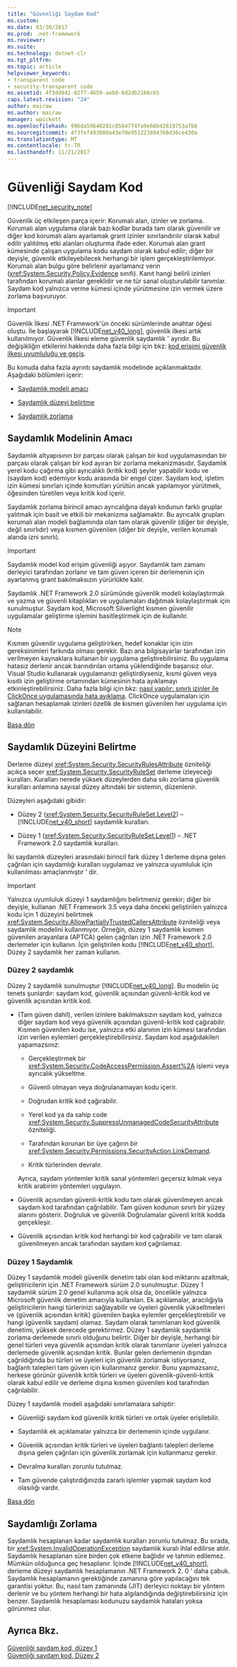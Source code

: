 ```yaml
---
title: "Güvenliği Saydam Kod"
ms.custom: 
ms.date: 03/30/2017
ms.prod: .net-framework
ms.reviewer: 
ms.suite: 
ms.technology: dotnet-clr
ms.tgt_pltfrm: 
ms.topic: article
helpviewer_keywords:
- transparent code
- security-transparent code
ms.assetid: 4f3dd841-82f7-4659-aab0-6d2db2166c65
caps.latest.revision: "24"
author: mairaw
ms.author: mairaw
manager: wpickett
ms.openlocfilehash: 996da59640281c8584774fa9e66b42619753afb6
ms.sourcegitcommit: 4f3fef493080a43e70e951223894768d36ce430a
ms.translationtype: MT
ms.contentlocale: tr-TR
ms.lasthandoff: 11/21/2017
---
```

# <a name="security-transparent-code"></a>Güvenliği Saydam Kod
<a name="top"></a>
[!INCLUDE[net_security_note](../../../includes/net-security-note-md.md)]  
  
 Güvenlik üç etkileşen parça içerir: Korumalı alan, izinler ve zorlama. Korumalı alan uygulama olarak bazı kodlar burada tam olarak güvenilir ve diğer kod korumalı alanı ayarlamak grant izinler sınırlandırılır olarak kabul edilir yalıtılmış etki alanları oluşturma ifade eder. Korumalı alan grant kümesinde çalışan uygulama kodu saydam olarak kabul edilir; diğer bir deyişle, güvenlik etkileyebilecek herhangi bir işlem gerçekleştirilemiyor. Korumalı alan bulgu göre belirlenir ayarlamanız verin (<xref:System.Security.Policy.Evidence> sınıfı). Kanıt hangi belirli izinleri tarafından korumalı alanlar gereklidir ve ne tür sanal oluşturulabilir tanımlar. Saydam kod yalnızca verme kümesi içinde yürütmesine izin vermek üzere zorlama başvuruyor.  
  
> [!IMPORTANT]
>  Güvenlik İlkesi .NET Framework'ün önceki sürümlerinde anahtar öğesi oluştu. İle başlayarak [!INCLUDE[net_v40_long](../../../includes/net-v40-long-md.md)], güvenlik ilkesi artık kullanılmıyor. Güvenlik İlkesi eleme güvenlik saydamlık ' ayrıdır. Bu değişikliğin etkilerini hakkında daha fazla bilgi için bkz: [kod erişimi güvenlik ilkesi uyumluluğu ve geçiş](../../../docs/framework/misc/code-access-security-policy-compatibility-and-migration.md).  
  
 Bu konuda daha fazla ayrıntı saydamlık modelinde açıklanmaktadır. Aşağıdaki bölümleri içerir:  
  
-   [Saydamlık modeli amacı](#purpose)  
  
-   [Saydamlık düzeyi belirtme](#level)  
  
-   [Saydamlık zorlama](#enforcement)  
  
<a name="purpose"></a>   
## <a name="purpose-of-the-transparency-model"></a>Saydamlık Modelinin Amacı  
 Saydamlık altyapısının bir parçası olarak çalışan bir kod uygulamasından bir parçası olarak çalışan bir kod ayıran bir zorlama mekanizmasıdır. Saydamlık yerel kodu çağırma gibi ayrıcalıklı (kritik kod) şeyler yapabilir kodu ve (saydam kod) edemiyor kodu arasında bir engel çizer. Saydam kod, işletim izin kümesi sınırları içinde komutları yürütün ancak yapılamıyor yürütmek, öğesinden türetilen veya kritik kod içerir.  
  
 Saydamlık zorlama birincil amacı ayrıcalığına dayalı kodunun farklı gruplar yalıtmak için basit ve etkili bir mekanizma sağlamaktır. Bu ayrıcalık grupları korumalı alan modeli bağlamında olan tam olarak güvenilir (diğer bir deyişle, değil sınırlıdır) veya kısmen güvenilen (diğer bir deyişle, verilen korumalı alanda izni sınırlı).  
  
> [!IMPORTANT]
>  Saydamlık model kod erişim güvenliği aşıyor. Saydamlık tam zamanı derleyici tarafından zorlanır ve tam güven içeren bir derlemenin için ayarlanmış grant bakılmaksızın yürürlükte kalır.  
  
 Saydamlık .NET Framework 2.0 sürümünde güvenlik modeli kolaylaştırmak ve yazma ve güvenli kitaplıkları ve uygulamaları dağıtmak kolaylaştırmak için sunulmuştur. Saydam kod, Microsoft Silverlight kısmen güvenilir uygulamalar geliştirme işlemini basitleştirmek için de kullanılır.  
  
> [!NOTE]
>  Kısmen güvenilir uygulama geliştirirken, hedef konaklar için izin gereksinimleri farkında olması gerekir. Bazı ana bilgisayarlar tarafından izin verilmeyen kaynaklara kullanan bir uygulama geliştirebilirsiniz. Bu uygulama hatasız derlenir ancak barındırılan ortama yüklendiğinde başarısız olur. Visual Studio kullanarak uygulamanızı geliştirdiyseniz, kısmi güven veya kısıtlı izin geliştirme ortamından kümesinin hata ayıklamayı etkinleştirebilirsiniz. Daha fazla bilgi için bkz: [nasıl yapılır: sınırlı izinler ile ClickOnce uygulamasında hata ayıklama](/visualstudio/deployment/how-to-debug-a-clickonce-application-with-restricted-permissions). ClickOnce uygulamaları için sağlanan hesaplamak izinleri özellik de kısmen güvenilen her uygulama için kullanılabilir.  
  
 [Başa dön](#top)  
  
<a name="level"></a>   
## <a name="specifying-the-transparency-level"></a>Saydamlık Düzeyini Belirtme  
 Derleme düzeyi <xref:System.Security.SecurityRulesAttribute> özniteliği açıkça seçer <xref:System.Security.SecurityRuleSet> derleme izleyeceği kuralları. Kuralları nerede yüksek düzeylerden daha sıkı zorlama güvenlik kuralları anlamına sayısal düzey altındaki bir sistemin, düzenlenir.  
  
 Düzeyleri aşağıdaki gibidir:  
  
-   Düzey 2 (<xref:System.Security.SecurityRuleSet.Level2>) – [!INCLUDE[net_v40_short](../../../includes/net-v40-short-md.md)] saydamlık kuralları.  
  
-   Düzey 1 (<xref:System.Security.SecurityRuleSet.Level1>) – .NET Framework 2.0 saydamlık kuralları.  
  
 İki saydamlık düzeyleri arasındaki birincil fark düzey 1 derleme dışına gelen çağrıları için saydamlığı kuralları uygulamaz ve yalnızca uyumluluk için kullanılması amaçlanmıştır ' dir.  
  
> [!IMPORTANT]
>  Yalnızca uyumluluk düzeyi 1 saydamlığını belirtmeniz gerekir; diğer bir deyişle, kullanan .NET Framework 3.5 veya daha önceki geliştirilen yalnızca kodu için 1 düzeyini belirtmek <xref:System.Security.AllowPartiallyTrustedCallersAttribute> özniteliği veya saydamlık modelini kullanmıyor. Örneğin, düzey 1 saydamlık kısmen güvenilen arayanlara (APTCA) gelen çağrıları izin .NET Framework 2.0 derlemeler için kullanın. İçin geliştirilen kodu [!INCLUDE[net_v40_short](../../../includes/net-v40-short-md.md)], Düzey 2 saydamlık her zaman kullanın.  
  
### <a name="level-2-transparency"></a>Düzey 2 saydamlık  
 Düzey 2 saydamlık sunulmuştur [!INCLUDE[net_v40_long](../../../includes/net-v40-long-md.md)]. Bu modelin üç tenets şunlardır: saydam kod, güvenlik açısından güvenli-kritik kod ve güvenlik açısından kritik kod.  
  
-   (Tam güven dahil), verilen izinlere bakılmaksızın saydam kod, yalnızca diğer saydam kod veya güvenlik açısından güvenli-kritik kod çağırabilir. Kısmen güvenilen kodu ise, yalnızca etki alanının izin kümesi tarafından izin verilen eylemleri gerçekleştirebilirsiniz. Saydam kod aşağıdakileri yapamazsınız:  
  
    -   Gerçekleştirmek bir <xref:System.Security.CodeAccessPermission.Assert%2A> işlemi veya ayrıcalık yükseltme.  
  
    -   Güvenli olmayan veya doğrulanamayan kodu içerir.  
  
    -   Doğrudan kritik kod çağırabilir.  
  
    -   Yerel kod ya da sahip code <xref:System.Security.SuppressUnmanagedCodeSecurityAttribute> özniteliği.  
  
    -   Tarafından korunan bir üye çağırın bir <xref:System.Security.Permissions.SecurityAction.LinkDemand>.  
  
    -   Kritik türlerinden devralır.  
  
     Ayrıca, saydam yöntemler kritik sanal yöntemleri geçersiz kılmak veya kritik arabirim yöntemleri uygulayın.  
  
-   Güvenlik açısından güvenli-kritik kodu tam olarak güvenilmeyen ancak saydam kod tarafından çağrılabilir. Tam güven kodunun sınırlı bir yüzey alanını gösterir. Doğruluk ve güvenlik Doğrulamalar güvenli kritik kodda gerçekleşir.  
  
-   Güvenlik açısından kritik kod herhangi bir kod çağırabilir ve tam olarak güvenilmeyen ancak tarafından saydam kod çağrılamaz.  
  
### <a name="level-1-transparency"></a>Düzey 1 Saydamlık  
 Düzey 1 saydamlık modeli güvenlik denetim tabi olan kod miktarını azaltmak, geliştiricilerin için .NET Framework sürüm 2.0 sunulmuştur. Düzey 1 saydamlık sürüm 2.0 genel kullanıma açık olsa da, öncelikle yalnızca Microsoft güvenlik denetim amacıyla kullanılan. Ek açıklamalar, aracılığıyla geliştiricilerin hangi türlerinizi sağlayabilir ve üyeleri güvenlik yükseltmeleri ve (güvenlik açısından kritik) güvenilen başka eylemler gerçekleştirebilir ve hangi (güvenlik saydam) olamaz. Saydam olarak tanımlanan kod güvenlik denetimi, yüksek derecede gerektirmez. Düzey 1 saydamlık saydamlık zorlama derlemede sınırlı olduğunu belirtir. Diğer bir deyişle, herhangi bir genel türleri veya güvenlik açısından kritik olarak tanımlanır üyeleri yalnızca derlemede güvenlik açısından kritik. Bunlar gelen derlemenin dışından çağrıldığında bu türleri ve üyeleri için güvenlik zorlamak istiyorsanız, bağlantı talepleri tam güven için kullanmanız gerekir. Bunu yapmazsanız, herkese görünür güvenlik kritik türleri ve üyeleri güvenlik-güvenli-kritik olarak kabul edilir ve derleme dışına kısmen güvenilen kod tarafından çağrılabilir.  
  
 Düzey 1 saydamlık modeli aşağıdaki sınırlamalara sahiptir:  
  
-   Güvenliği saydam kod güvenlik kritik türleri ve ortak üyeler erişilebilir.  
  
-   Saydamlık ek açıklamalar yalnızca bir derlemenin içinde uygulanır.  
  
-   Güvenlik açısından kritik türleri ve üyeleri bağlantı talepleri derleme dışına gelen çağrıları için güvenlik zorlamak için kullanmanız gerekir.  
  
-   Devralma kuralları zorunlu tutulmaz.  
  
-   Tam güvende çalıştırdığınızda zararlı işlemler yapmak saydam kod olasılığı vardır.  
  
 [Başa dön](#top)  
  
<a name="enforcement"></a>   
## <a name="transparency-enforcement"></a>Saydamlığı Zorlama  
 Saydamlık hesaplanan kadar saydamlık kuralları zorunlu tutulmaz. Bu sırada, bir <xref:System.InvalidOperationException> saydamlık kuralı ihlal edilirse atılır. Saydamlık hesaplanan süre birden çok etkene bağlıdır ve tahmin edilemez. Mümkün olduğunca geç hesaplanır. İçinde [!INCLUDE[net_v40_short](../../../includes/net-v40-short-md.md)], derleme düzeyi saydamlık hesaplamanın .NET Framework 2. 0 ' daha çabuk. Saydamlık hesaplamanın gerektiğinde zamanına göre yapılacağını tek garantisi yoktur. Bu, nasıl tam zamanında (JIT) derleyici noktayı bir yöntem derlenir ve bu yöntem herhangi bir hata algılandığında değiştirebilirsiniz için benzer. Saydamlık hesaplaması kodunuzu saydamlık hataları yoksa görünmez olur.  
  
## <a name="see-also"></a>Ayrıca Bkz.  
 [Güvenliği saydam kod, düzey 1](../../../docs/framework/misc/security-transparent-code-level-1.md)  
 [Güvenliği saydam kod, Düzey 2](../../../docs/framework/misc/security-transparent-code-level-2.md)
